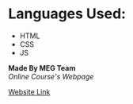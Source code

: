 # Languages Used:
* HTML
* CSS
* JS

**Made By MEG Team** <br>
*Online Course's Webpage*

[Website Link](https://megteam.github.io/Learning/)
